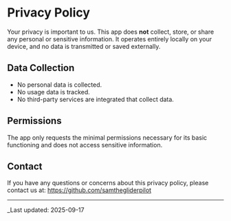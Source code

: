 # Privacy Policy

Your privacy is important to us. This app does **not** collect, store, or share any personal or sensitive information. It operates entirely locally on your device, and no data is transmitted or saved externally.

## Data Collection

- No personal data is collected.
- No usage data is tracked.
- No third-party services are integrated that collect data.

## Permissions

The app only requests the minimal permissions necessary for its basic functioning and does not access sensitive information.

## Contact

If you have any questions or concerns about this privacy policy, please contact us at: https://github.com/samthegliderpilot

---

_Last updated: 2025-09-17
